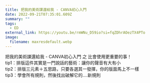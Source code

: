 ```yaml
---
title: 把我的美術課還給我 - CANVA初心入門
date: 2022-09-21T07:35:01.609Z
summary: ""
tags:
  - ED
external_link: https://youtu.be/rmWNu_D59io?si=fqZDhrAOezTX4PTo
image:
  filename: maxresdefault.webp
---
```

把我的美術課還給我 - CANVA初心入門 之 比會使用更重要的事！\
tip1：排版這件其實是一門說話的藝術：讓你的聲音有大有小 \
tip2：排版三元素＋五思路，只要各選其一發揮，你的版面馬上不一樣 \
tip3：學會所有規則，然後找出破解它的....新規則